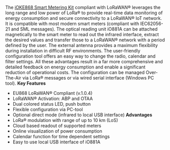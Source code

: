 The [iOKE868 Smart Metering Kit](https://wireless-solutions.de/products/lora-ioke868-smart-metering-kit.html) compliant with LoRaWAN® leverages the long range and low power of LoRa® to provide real-time data monitoring of energy consumption and secure connectivity to a LoRaWAN® IoT network. It is compatible with most modern smart meters (compliant with IEC62056-21 and SML messages). The optical reading unit iO881A can be attached magnetically to the smart meter to read out the infrared interface, extract the desired values and transfer those to a LoRaWAN® network with a period defined by the user. The external antenna provides a maximum flexibility during installation in difficult RF environments. The user-friendly configuration tool offers an easy way to change the radio, calendar and filter settings. All these advantages result in a far more comprehensive and detailed feedback on energy consumption and enable a significant reduction of operational costs. The configuration can be managed Over-The-Air via LoRa® messages or via wired serial interface (Windows PC tool).
**Key Features**
* EU868 LoRaWAN® Compliant (v.1.0.4)
* LoRaWAN® Activation: ABP and OTAA
* Dual colored status LED, push button
* Flexible configuration via PC-tool
* Optional direct mode (infrared to local USB interface)
**Advantages**
* LoRa® modulation with range of up to 10 km (LoS)
* Cloud based readout of supported meters
* Online visualization of power consumption
* Calendar function for time dependent settings
* Easy to use local USB interface of iO881A
